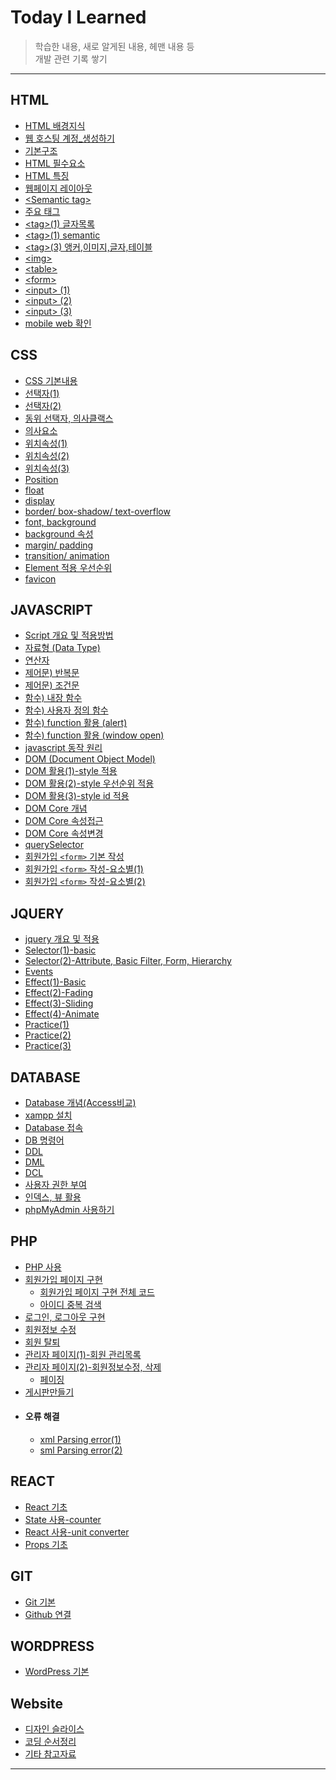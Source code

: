 # Today I Learned
>학습한 내용, 새로 알게된 내용, 헤맨 내용 등<br/>
>개발 관련 기록 쌓기
***
## HTML
- [HTML 배경지식](./HTML/5_HTML_배경지식.md)
- [웹 호스팅 계정_생성하기](./HTML/6_계정_생성하기.md)
- [기본구조](./HTML/1_기본구조.md)
- [HTML 필수요소](./HTML/7_HTML_필수요소.md)
- [HTML 특징](./HTML/8_HTML_특징.md)
- [웹페이지 레이아웃](./HTML/10_웹페이지_레이아웃.md)
- [\<Semantic tag\>](./HTML/11_Semantic_tag.md)
- [주요 태그](./HTML/9_주요_태그.md)
- [\<tag\>(1) 글자목록](./HTML/2_tag(1)_[글자목록].md)
- [\<tag\>(1) semantic](./HTML/3_tag(2)_[semantic].md)
- [\<tag\>(3) 앵커,이미지,글자,테이블](./HTML/4_tag(3)_[앵커,이미지,글자,테이블].md)
- [\<img\>](./HTML/12_img.md)
- [\<table\>](./HTML/13_table.md)
- [\<form\>](./HTML/14_form.md)
- [\<input\> (1)](./HTML/15_input(1).md)
- [\<input\> (2)](./HTML/17_input(2).md)
- [\<input\> (3)](./HTML/18_input(3).md)
- [mobile web 확인](./HTML/16_mobile_web_확인하기.md)

## CSS
- [CSS 기본내용](./CSS/10_css_기본내용.md)
- [선택자(1)](./CSS/11_css_선택자.md)
- [선택자(2)](./CSS/1_선택자_(selector).md)
- [동위 선택자, 의사클랙스](./CSS/3_동위선택자,의사클래스.md)
- [의사요소](./CSS/4_의사요소_문자선택자.md)
- [위치속성(1)](./CSS/5_위치속성(1).md)
- [위치속성(2)](./CSS/6_위치속성(2).md)
- [위치속성(3)](./CSS/7_위치속성(3).md)
- [Position](./CSS/19_position.md)
- [float](./CSS/18_float.md)
- [display](./CSS/8_display_속성.md)
- [border/ box-shadow/ text-overflow](./CSS/12_border-radius_box-shadow_text-overflow.md)
- [font, background](./CSS/9_font_배경_설정.md)
- [background 속성](./CSS/13_background.md)
- [margin/ padding](./CSS/17_margin&padding.md)
- [transition/ animation](./CSS/14_transition&animation.md)
- [Element 적용 우선순위](./CSS/16_ElementLevel.md)
- [favicon](./CSS/15_favicon.md)

## JAVASCRIPT
- [Script 개요 및 적용방법](./JAVASCRIPT/1_Script_개요_및_적용.md)
- [자료형 (Data Type)](./JAVASCRIPT/2_자요형_(DataType).md)
- [연산자](./JAVASCRIPT/3_연산자.md)
- [제어문) 반복문](./JAVASCRIPT/4_제어문(1)-반복문.md)
- [제어문) 조건문](./JAVASCRIPT/5_제어문(2)-조건문.md)
- [함수) 내장 함수](./JAVASCRIPT/6_함수(1)-내장함수.md)
- [함수) 사용자 정의 함수](./JAVASCRIPT/7_함수(2)-사용자정의함수.md)
- [함수) function 활용 (alert)](./JAVASCRIPT/8_함수(2)-function_활용_(alert).md)
- [함수) function 활용 (window open)](./JAVASCRIPT/9_함수(2)-function_활용_(windowopen).md)
- [javascript 동작 원리](./JAVASCRIPT/10_자바스크립트_동작_원리.md)
- [DOM (Document Object Model)](./JAVASCRIPT/11_DOM(DocumentObjectModel).md)
- [DOM 활용(1)-style 적용](./JAVASCRIPT/12_DOM_활용(1)-style_적용.md)
- [DOM 활용(2)-style 우선순위 적용](./JAVASCRIPT/13_DOM_활용(2)-style_적용(우선순위).md)
- [DOM 활용(3)-style id 적용](./JAVASCRIPT/14_DOM_활용(3)-style_적용(id).md)
- [DOM Core 개념](./JAVASCRIPT/15_DOM_Core(1)-개념.md)
- [DOM Core 속성접근](./JAVASCRIPT/16_DOM_Core(2)-속성접근.md)
- [DOM Core 속성변경](./JAVASCRIPT/17_DOM_Core(3)-속성변경.md)
- [querySelector](./JAVASCRIPT/18_DOM_Core(4)-querySelector.md)
- [회원가입 `<form>` 기본 작성](./JAVASCRIPT/19_회원가입_폼_작성(1)-기본.md)
- [회원가입 `<form>` 작성-요소별(1)](./JAVASCRIPT/20_회원가입_폼_작성(2)-요소별.md)
- [회원가입 `<form>` 작성-요소별(2)](./JAVASCRIPT/21_회원가입_폼_작성(3)-요소별.md)

## JQUERY
- [jquery 개요 및 적용](./JQUERY/1_jquery_개요_및_적용.md)
- [Selector(1)-basic](./JQUERY/2_Selector(1)-basic.md)
- [Selector(2)-Attribute, Basic Filter, Form, Hierarchy](./JQUERY/3_Selector(2)-Attribute,BasicFilter,Form,Hierarchy.md)
- [Events](./JQUERY/4_Events.md)
- [Effect(1)-Basic](./JQUERY/5_Effects(1)-Basic.md)
- [Effect(2)-Fading](./JQUERY/6_Effects(2)-Fading.md)
- [Effect(3)-Sliding](./JQUERY/7_Effects(3)-Sliding.md)
- [Effect(4)-Animate](./JQUERY/8_Effects(4)-Animate.md)
- [Practice(1)](./JQUERY/9_Practice(1).md)
- [Practice(2)](./JQUERY/10_Practice(2).md)
- [Practice(3)](./JQUERY/11_Practice(3).md)

## DATABASE
- [Database 개념(Access비교)](./DATABASE/1_Database_개념_Access_사용.md)
- [xampp 설치](./DATABASE/2_xampp_설치.md)
- [Database 접속](./DATABASE/3_MySQL_접속.md)
- [DB 명령어](./DATABASE/4_DB_명령어.md)
- [DDL](./DATABASE/6_DDL_활용.md)
- [DML](./DATABASE/7_DML_활용.md)
- [DCL](./DATABASE/8_DCL_활용.md)
- [사용자 권한 부여](./DATABASE/5_사용자_권한_부여.md)
- [인덱스, 뷰 활용](./DATABASE/9_인덱스_활용,뷰_활용.md)
- [phpMyAdmin 사용하기](./DATABASE/10_phpMyAdmin.md)

## PHP
- [PHP 사용](./PHP/1_PHP_사용.md)
- [회원가입 페이지 구현](./PHP/2_회원가입_페이지_구현.md)
  - [회원가입 페이지 구현 전체 코드](./PHP/3_회원가입_페이지_구현_(전체PHP).md)
  - [아이디 중복 검색](./PHP/4_아이디_중복검색.md)
- [로그인, 로그아웃 구현](./PHP/5_로그인,로그아웃.md)
- [회원정보 수정](./PHP/6_회원정보_수정.md)
- [회원 탈퇴](./PHP/7_회원_탈퇴.md)
- [관리자 페이지(1)-회원 관리목록](./PHP/8_관리자_페이지(1)-회원관리목록.md)
- [관리자 페이지(2)-회원정보수정, 삭제](./PHP/9_관리자_페이지(2)-회원정보수정,삭제.md)
  - [페이징](./PHP/10_관리자_페이지(3)-페이징.md)
- [게시판만들기](./PHP/게시판만들기.md)
- #### 오류 해결
  - [xml Parsing error(1)](./PHP/xml_parsing_error.md)
  - [sml Parsing error(2)](./PHP/xml_parsing.md)

## REACT
- [React 기초](./REACT/React_기초.md)
- [State 사용-counter](./REACT/State_사용_counter.md)
- [React 사용-unit converter](./REACT/State_사용_unitconversion.md)
- [Props 기초](./REACT/Props_기초.md)

## GIT
- [Git 기본](./GIT/git_기본.md)
- [Github 연결](./GIT/github.md)

## WORDPRESS
- [WordPress 기본](./WORDPRESS/WordPress_기본.md)

## Website
- [디자인 슬라이스](./Website/1_디자인화면_쪼개기.md)
- [코딩 순서정리](./Website/2_코딩_순서.md)
- [기타 참고자료](./Website/3_참고자료.md)
***